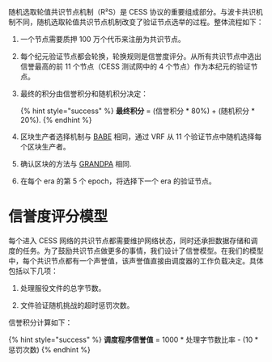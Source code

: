 随机选取轮值共识节点机制（R²S）是 CESS 协议的重要组成部分。与波卡共识机制不同，随机选取轮值共识节点机制改变了验证节点选举的过程。整体流程如下：

1. 一个节点需要质押 100 万个代币来注册为共识节点。

2. 每个纪元验证节点都会轮换，轮换规则是信誉度评分。从所有共识节点中选出信誉最高的前 11 个节点（CESS 测试网中的 4 个节点）作为本纪元的验证节点。

3. 最终的积分由信誉积分和随机积分决定：

    {% hint style="success" %}
    **最终积分** = (信誉积分 * 80%) + (随机积分 * 20%).
    {% endhint %}

4. 区块生产者选择机制与 [BABE](https://wiki.polkadot.network/docs/learn-consensus#block-production-babe) 相同，通过 VRF 从 11 个验证节点中随机选择每个区块生产者。

5. 确认区块的方法与 [GRANDPA](https://wiki.polkadot.network/docs/learn-consensus#finality-gadget-grandpa) 相同.

6. 在每个 era 的第 5 个 epoch，将选择下一个 era 的验证节点。

# 信誉度评分模型

每个进入 CESS 网络的共识节点都需要维护网络状态，同时还承担数据存储和调度的任务。为了鼓励共识节点做更多的事情，我们设计了信誉模型。在我们的模型中，每个共识节点都有一个声誉值，该声誉值直接由调度器的工作负载决定。具体包括以下几项：

1. 处理服役文件的总字节数。

2. 文件验证随机挑战的超时惩罚次数。

信誉积分计算如下：

{% hint style="success" %}
**调度程序信誉值** = 1000 * 处理字节数比率 - (10 * 惩罚次数)
{% endhint %}
